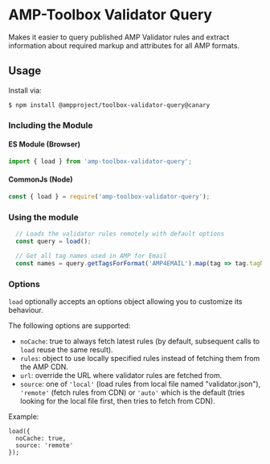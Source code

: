 # AMP-Toolbox Validator Query

Makes it easier to query published AMP Validator rules and extract information
about required markup and attributes for all AMP formats.

## Usage

Install via:

```
$ npm install @ampproject/toolbox-validator-query@canary
```

### Including the Module

#### ES Module (Browser)

```javascript
import { load } from 'amp-toolbox-validator-query';
```

#### CommonJs (Node)

```javascript
const { load } = require('amp-toolbox-validator-query');
```

### Using the module

```javascript
  // Loads the validator rules remotely with default options
  const query = load();

  // Get all tag names used in AMP for Email
  const names = query.getTagsForFormat('AMP4EMAIL').map(tag => tag.tagName);
```

### Options

`load` optionally accepts an options object allowing you to customize its
behaviour.

The following options are supported:

   * `noCache`: true to always fetch latest rules (by default, subsequent calls to `load` reuse the same result).
   * `rules`: object to use locally specified rules instead of fetching them from the AMP CDN.
   * `url`: override the URL where validator rules are fetched from.
   * `source`: one of `'local'` (load rules from local file named "validator.json"), `'remote'` (fetch rules from CDN) or `'auto'` which is the default (tries looking for the local file first, then tries to fetch from CDN).

Example:

```
load({
  noCache: true,
  source: 'remote'
});
```
